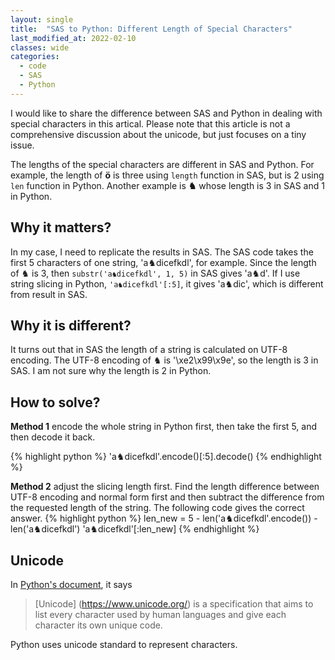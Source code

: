 ```yaml
---
layout: single
title:  "SAS to Python: Different Length of Special Characters"
last_modified_at: 2022-02-10
classes: wide
categories:
  - code
  - SAS
  - Python
---
```

I would like to share the difference between SAS and Python in dealing with special characters in this artical. Please note that this article is not a comprehensive discussion about the unicode, but just focuses on a tiny issue. 

The lengths of the special characters are different in SAS and Python. For example, the length of __ö__ is three using `length` function in SAS, but is 2 using `len` function in Python. Another example is __♞__ whose length is 3 in SAS and 1 in Python. 

## Why it matters?

In my case, I need to replicate the results in SAS. The SAS code takes the first 5 characters of one string, 'a♞dicefkdl', for example. Since the length of ♞ is 3, then `substr('a♞dicefkdl', 1, 5)` in SAS gives 'a♞d'. If I use string slicing in Python, `'a♞dicefkdl'[:5]`, it gives 'a♞dic', which is different from result in SAS.

## Why it is different?

It turns out that in SAS the length of a string is calculated on UTF-8 encoding. The UTF-8 encoding of ♞ is '\xe2\x99\x9e', so the length is 3 in SAS. I am not sure why the length is 2 in Python. 

## How to solve?

**Method 1** encode the whole string in Python first, then take the first 5, and then decode it back.

{% highlight python %}
'a♞dicefkdl'.encode()[:5].decode()
{% endhighlight %}

**Method 2** adjust the slicing length first. Find the length difference between UTF-8 encoding and normal form first and then subtract the difference from the requested length of the string. The following code gives the correct answer.
{% highlight python %}
len_new = 5 - len('a♞dicefkdl'.encode()) - len('a♞dicefkdl')
'a♞dicefkdl'[:len_new]
{% endhighlight %}

## Unicode
In [Python's document](https://docs.python.org/3/howto/unicode.html), it says 

> [Unicode] (https://www.unicode.org/) is a specification that aims to list every character used by human languages and give each character its own unique code. 

Python uses unicode standard to represent characters.
